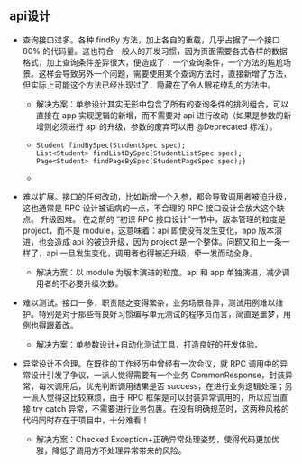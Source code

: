 ## api设计
- 查询接口过多。各种 findBy 方法，加上各自的重载，几乎占据了一个接口 80% 的代码量。这也符合一般人的开发习惯，因为页面需要各式各样的数据格式，加上查询条件差异很大，便造成了：一个查询条件，一个方法的尴尬场景。这样会导致另外一个问题，需要使用某个查询方法时，直接新增了方法，但实际上可能这个方法已经出现过了，隐藏在了令人眼花缭乱的方法中。
  - 解决方案：单参设计其实无形中包含了所有的查询条件的排列组合，可以直接在 app 实现逻辑的新增，而不需要对 api 进行改动（如果是参数的新增则必须进行 api 的升级，参数的废弃可以用 @Deprecated 标准）。
  - ``` public interface StudentApi{
    Student findBySpec(StudentSpec spec);
    List<Student> findListBySpec(StudentListSpec spec);
    Page<Student> findPageBySpec(StudentPageSpec spec);}
    ```
  - 

- 难以扩展。接口的任何改动，比如新增一个入参，都会导致调用者被迫升级，这也通常是 RPC 设计被诟病的一点，不合理的 RPC 接口设计会放大这个缺点。
升级困难。 在之前的 “初识 RPC 接口设计”一节中，版本管理的粒度是 project，而不是 module，这意味着：api 即使没有发生变化，app 版本演进，也会造成 api 的被迫升级，因为 project 是一个整体。问题又和上一条一样了，api 一旦发生变化，调用者也得被迫升级，牵一发而动全身。
  - 解决方案：以 module 为版本演进的粒度。api 和 app 单独演进，减少调用者的不必要升级次数。

- 难以测试。接口一多，职责随之变得繁杂，业务场景各异，测试用例难以维护。特别是对于那些有良好习惯编写单元测试的程序员而言，简直是噩梦，用例也得跟着改。
  - 解决方案：单参数设计+自动化测试工具，打造良好的开发体验。

- 异常设计不合理。在既往的工作经历中曾经有一次会议，就 RPC 调用中的异常设计引发了争议，一派人觉得需要有一个业务 CommonResponse，封装异常，每次调用后，优先判断调用结果是否 success，在进行业务逻辑处理；另一派人觉得这比较麻烦，由于 RPC 框架是可以封装异常调用的，所以应当直接 try catch 异常，不需要进行业务包裹。在没有明确规范时，这两种风格的代码同时存在于项目中，十分难看！
  - 解决方案：Checked Exception+正确异常处理姿势，使得代码更加优雅，降低了调用方不处理异常带来的风险。
